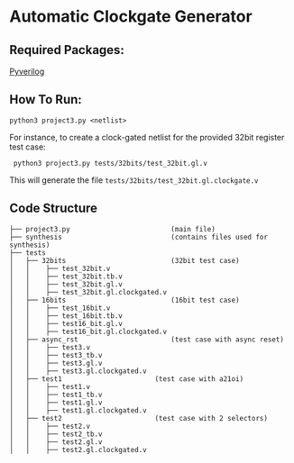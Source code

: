 # Automatic Clockgate Generator

## Required Packages:
[Pyverilog](https://github.com/PyHDI/Pyverilog)

## How To Run:
```
python3 project3.py <netlist>
```

For instance, to create a clock-gated netlist for the provided 32bit register test case:
```
 python3 project3.py tests/32bits/test_32bit.gl.v
 ```
This will generate the file `tests/32bits/test_32bit.gl.clockgate.v`

## Code Structure
```
├── project3.py 						(main file)
├── synthesis                           (contains files used for synthesis) 													
├── tests								
│   ├── 32bits				            (32bit test case)			
│   │    ├── test_32bit.v						
│   │    ├── test_32bit.tb.v							
│   │    ├── test_32bit.gl.v
│   │    ├── test_32bit.gl.clockgated.v				
│   ├── 16bits				            (16bit test case)			
│   │    ├── test_16bit.v						
│   │    ├── test_16bit.tb.v							
│   │    ├── test16_bit.gl.v
│   │    ├── test16_bit.gl.clockgated.v
│   ├── async_rst			            (test case with async reset)				
│   │    ├── test3.v						
│   │    ├── test3_tb.v							
│   │    ├── test3.gl.v
│   │    ├── test3.gl.clockgated.v       		
│   ├── test1			            (test case with a21oi)				
│   │    ├── test1.v						
│   │    ├── test1_tb.v							
│   │    ├── test1.gl.v
│   │    ├── test1.gl.clockgated.v       		
│   ├── test2			            (test case with 2 selectors)				
│   │    ├── test2.v						
│   │    ├── test2_tb.v							
│   │    ├── test2.gl.v
│   │    ├── test2.gl.clockgated.v       		
 							

```
